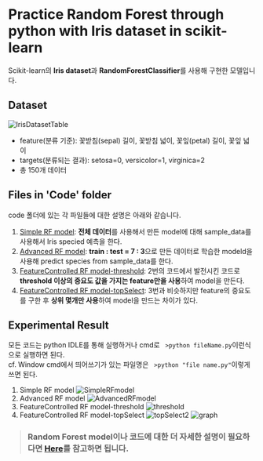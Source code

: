 # Practice Random Forest through python with Iris dataset in scikit-learn


Scikit-learn의 **Iris dataset**과 **RandomForestClassifier**를 사용해 구현한 모델입니다.

Dataset
---
![IrisDatasetTable](https://user-images.githubusercontent.com/66738234/123362680-07fc5280-d5ac-11eb-8470-512c2af0bc92.png)
- feature(분류 기준): 꽃받침(sepal) 길이, 꽃받침 넓이, 꽃잎(petal) 길이, 꽃잎 넓이
- targets(분류되는 결과): setosa=0, versicolor=1, virginica=2
- 총 150개 데이터

Files in 'Code' folder
---
code 폴더에 있는 각 파일들에 대한 설명은 아래와 같습니다.

1. [Simple RF model](https://github.com/SeoK106/RandomForest_with_Iris-data/blob/master/code/Simple%20RF%20model.py): **전체 데이터**를 사용해서 만든 model에 대해 sample_data를 사용해서 Iris specied 예측을 한다.
2. [Advanced RF model](https://github.com/SeoK106/RandomForest_with_Iris-data/blob/master/code/Advanced%20RF%20model.py): **train : test = 7 : 3**으로 만든 데이터로 학습한 modeld을 사용해 predict species from sample_data를 한다. 
3. [FeatureControlled RF model-threshold](https://github.com/SeoK106/RandomForest_with_Iris-data/blob/master/code/FeatureControlledRFmodel_threshold.py): 2번의 코드에서 발전시킨 코드로 **threshold 이상의 중요도 값을 가지는 feature만을 사용**하여 model을 만든다.  
4. [FeatureControlled RF model-topSelect](https://github.com/SeoK106/RandomForest_with_Iris-data/blob/master/code/FeatureControlledRFmodel_topSelect.py): 3번과 비슷하지만 feature의 중요도를 구한 후 **상위 몇개만 사용**하여 model을 만드는 차이가 있다.

Experimental Result
---
모든 코드는 python IDLE를 통해 실행하거나 cmd로 ``` >python fileName.py```이런식으로 실행하면 된다.<br>
cf. Window cmd에서 띄어쓰기가 있는 파일명은 ``` >python "file name.py"```이렇게 쓰면 된다.

1. Simple RF model
![SimpleRFmodel](https://user-images.githubusercontent.com/66738234/123363489-9f15da00-d5ad-11eb-99e0-eec34d4015fb.png)
2. Advanced RF model
![AdvancedRFmodel](https://user-images.githubusercontent.com/66738234/123363502-a63ce800-d5ad-11eb-9dd9-b63f380fcf2c.png)
3. FeatureControlled RF model-threshold
![threshold](https://user-images.githubusercontent.com/66738234/123363811-4266ef00-d5ae-11eb-9589-a7cd57da1093.png)
4. FeatureControlled RF model-topSelect
![topSelect2](https://user-images.githubusercontent.com/66738234/123363544-ba80e500-d5ad-11eb-87a3-5e1f16d56157.png)
![graph](https://user-images.githubusercontent.com/66738234/123363922-793d0500-d5ae-11eb-968b-168ed939fea6.png)

> ### Random Forest model이나 코드에 대한 더 자세한 설명이 필요하다면 [Here](https://velog.io/@seo106/RandomForestwithIris)를 참고하면 됩니다.
